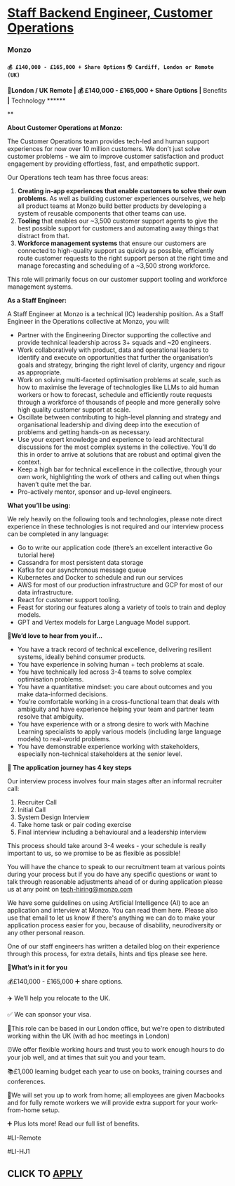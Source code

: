 # [Staff Backend Engineer, Customer Operations](https://www.remotewlb.com/apply/staff-backend-engineer-customer-operations)  
### Monzo  
#### `💰 £140,000 - £165,000 + Share Options` `🌎 Cardiff, London or Remote (UK)`  

**📍London / UK Remote | 💰 £140,000 - £165,000 + Share Options |** Benefits **|** Technology ******  
  
**

**About Customer Operations at Monzo:**

The Customer Operations team provides tech-led and human support experiences for now over 10 million customers. We don’t just solve customer problems - we aim to improve customer satisfaction and product engagement by providing effortless, fast, and empathetic support.

Our Operations tech team has three focus areas:

  1. **Creating in-app experiences that enable customers to solve their own problems**. As well as building customer experiences ourselves, we help all product teams at Monzo build better products by developing a system of reusable components that other teams can use.
  2. **Tooling** that enables our ~3,500 customer support agents to give the best possible support for customers and automating away things that distract from that.
  3. **Workforce management systems** that ensure our customers are connected to high-quality support as quickly as possible, efficiently route customer requests to the right support person at the right time and manage forecasting and scheduling of a ~3,500 strong workforce.

This role will primarily focus on our customer support tooling and workforce management systems.

**As a Staff Engineer:**

A Staff Engineer at Monzo is a technical (IC) leadership position. As a Staff Engineer in the Operations collective at Monzo, you will:

  * Partner with the Engineering Director supporting the collective and provide technical leadership across 3+ squads and ~20 engineers.
  * Work collaboratively with product, data and operational leaders to identify and execute on opportunities that further the organisation’s goals and strategy, bringing the right level of clarity, urgency and rigour as appropriate.
  * Work on solving multi-faceted optimisation problems at scale, such as how to maximise the leverage of technologies like LLMs to aid human workers or how to forecast, schedule and efficiently route requests through a workforce of thousands of people and more generally solve high quality customer support at scale.
  * Oscillate between contributing to high-level planning and strategy and organisational leadership and diving deep into the execution of problems and getting hands-on as necessary.
  * Use your expert knowledge and experience to lead architectural discussions for the most complex systems in the collective. You’ll do this in order to arrive at solutions that are robust and optimal given the context. 
  * Keep a high bar for technical excellence in the collective, through your own work, highlighting the work of others and calling out when things haven’t quite met the bar.
  * Pro-actively mentor, sponsor and up-level engineers.

**What you’ll be using:**

We rely heavily on the following tools and technologies, please note direct experience in these technologies is not required and our interview process can be completed in any language:

  * Go to write our application code (there’s an excellent interactive Go tutorial here)
  * Cassandra for most persistent data storage
  * Kafka for our asynchronous message queue
  * Kubernetes and Docker to schedule and run our services 
  * AWS for most of our production infrastructure and GCP for most of our data infrastructure.
  * React for customer support tooling.
  * Feast for storing our features along a variety of tools to train and deploy models.
  * GPT and Vertex models for Large Language Model support.

**🤩We’d love to hear from you if…**

  * You have a track record of technical excellence, delivering resilient systems, ideally behind consumer products.
  * You have experience in solving human + tech problems at scale.
  * You have technically led across 3-4 teams to solve complex optimisation problems.
  * You have a quantitative mindset: you care about outcomes and you make data-informed decisions.
  * You’re comfortable working in a cross-functional team that deals with ambiguity and have experience helping your team and partner team resolve that ambiguity.
  * You have experience with or a strong desire to work with Machine Learning specialists to apply various models (including large language models) to real-world problems.
  * You have demonstrable experience working with stakeholders, especially non-technical stakeholders at the senior level.

**🌈 The application journey has 4 key steps**

Our interview process involves four main stages after an informal recruiter call:

  1. Recruiter Call 
  2. Initial Call 
  3. System Design Interview 
  4. Take home task or pair coding exercise 
  5. Final interview including a behavioural and a leadership interview 

This process should take around 3-4 weeks - your schedule is really important to us, so we promise to be as flexible as possible!

You will have the chance to speak to our recruitment team at various points during your process but if you do have any specific questions or want to talk through reasonable adjustments ahead of or during application please us at any point on tech-hiring@monzo.com

We have some guidelines on using Artificial Intelligence (AI) to ace an application and interview at Monzo. You can read them here. Please also use that email to let us know if there's anything we can do to make your application process easier for you, because of disability, neurodiversity or any other personal reason.

One of our staff engineers has written a detailed blog on their experience through this process, for extra details, hints and tips please see here.

**🙌What’s in it for you**

💰£140,000 - £165,000 ➕ share options.

✈️ We’ll help you relocate to the UK.

✅ We can sponsor your visa.

📍This role can be based in our London office, but we're open to distributed working within the UK (with ad hoc meetings in London)

⏰We offer flexible working hours and trust you to work enough hours to do your job well, and at times that suit you and your team.

📚£1,000 learning budget each year to use on books, training courses and conferences.

🏡We will set you up to work from home; all employees are given Macbooks and for fully remote workers we will provide extra support for your work-from-home setup.

➕ Plus lots more! Read our full list of benefits.

#LI-Remote

#LI-HJ1

  
## CLICK TO [APPLY](https://www.remotewlb.com/apply/staff-backend-engineer-customer-operations)

